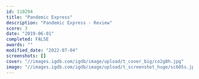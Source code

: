```yaml
---
id: 110294
title: "Pandemic Express"
description: "Pandemic Express - Review"
score: 3
date: "2019-06-01"
completed: FALSE
awards: ""
modified_date: "2022-07-04"
screenshots: []
cover: "//images.igdb.com/igdb/image/upload/t_cover_big/co2g0h.jpg"
image: "//images.igdb.com/igdb/image/upload/t_screenshot_huge/sc605s.jpg"
---
```

